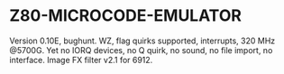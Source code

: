 # Z80-MICROCODE-EMULATOR
Version 0.10E, bughunt.
WZ, flag quirks supported, interrupts, 320 MHz @5700G. 
Yet no IORQ devices, no Q quirk, no sound, no file import, no interface.
Image FX filter v2.1 for 6912.

